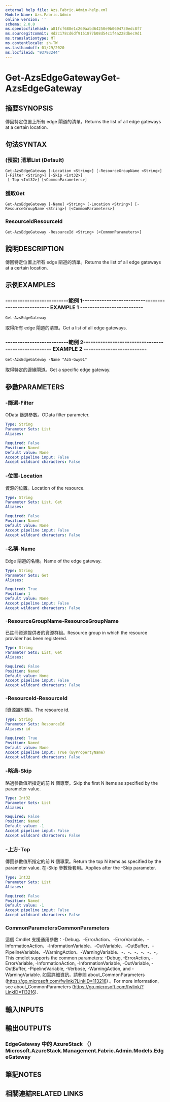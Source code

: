 ```yaml
---
external help file: Azs.Fabric.Admin-help.xml
Module Name: Azs.Fabric.Admin
online version: ''
schema: 2.0.0
ms.openlocfilehash: a81fcf688e1c269aabd64250e9b0694730edc8f7
ms.sourcegitcommit: 4d2c178cd6df9151877b08d54c1f4a228dbec9d1
ms.translationtype: MT
ms.contentlocale: zh-TW
ms.lasthandoff: 01/29/2020
ms.locfileid: "93793244"
---
```

# <span data-ttu-id="5b9a5-101">Get-AzsEdgeGateway</span><span class="sxs-lookup"><span data-stu-id="5b9a5-101">Get-AzsEdgeGateway</span></span>

## <span data-ttu-id="5b9a5-102">摘要</span><span class="sxs-lookup"><span data-stu-id="5b9a5-102">SYNOPSIS</span></span>
<span data-ttu-id="5b9a5-103">傳回特定位置上所有 edge 閘道的清單。</span><span class="sxs-lookup"><span data-stu-id="5b9a5-103">Returns the list of all edge gateways at a certain location.</span></span>

## <span data-ttu-id="5b9a5-104">句法</span><span class="sxs-lookup"><span data-stu-id="5b9a5-104">SYNTAX</span></span>

### <span data-ttu-id="5b9a5-105"> (預設) 清單</span><span class="sxs-lookup"><span data-stu-id="5b9a5-105">List (Default)</span></span>
```
Get-AzsEdgeGateway [-Location <String>] [-ResourceGroupName <String>] [-Filter <String>] [-Skip <Int32>]
 [-Top <Int32>] [<CommonParameters>]
```

### <span data-ttu-id="5b9a5-106">獲取</span><span class="sxs-lookup"><span data-stu-id="5b9a5-106">Get</span></span>
```
Get-AzsEdgeGateway [-Name] <String> [-Location <String>] [-ResourceGroupName <String>] [<CommonParameters>]
```

### <span data-ttu-id="5b9a5-107">ResourceId</span><span class="sxs-lookup"><span data-stu-id="5b9a5-107">ResourceId</span></span>
```
Get-AzsEdgeGateway -ResourceId <String> [<CommonParameters>]
```

## <span data-ttu-id="5b9a5-108">說明</span><span class="sxs-lookup"><span data-stu-id="5b9a5-108">DESCRIPTION</span></span>
<span data-ttu-id="5b9a5-109">傳回特定位置上所有 edge 閘道的清單。</span><span class="sxs-lookup"><span data-stu-id="5b9a5-109">Returns the list of all edge gateways at a certain location.</span></span>

## <span data-ttu-id="5b9a5-110">示例</span><span class="sxs-lookup"><span data-stu-id="5b9a5-110">EXAMPLES</span></span>

### <span data-ttu-id="5b9a5-111">--------------------------範例 1--------------------------</span><span class="sxs-lookup"><span data-stu-id="5b9a5-111">-------------------------- EXAMPLE 1 --------------------------</span></span>
```
Get-AzsEdgeGateway
```

<span data-ttu-id="5b9a5-112">取得所有 edge 閘道的清單。</span><span class="sxs-lookup"><span data-stu-id="5b9a5-112">Get a list of all edge gateways.</span></span>

### <span data-ttu-id="5b9a5-113">--------------------------範例 2--------------------------</span><span class="sxs-lookup"><span data-stu-id="5b9a5-113">-------------------------- EXAMPLE 2 --------------------------</span></span>
```
Get-AzsEdgeGateway -Name "AzS-Gwy01"
```

<span data-ttu-id="5b9a5-114">取得特定的邊緣閘道。</span><span class="sxs-lookup"><span data-stu-id="5b9a5-114">Get a specific edge gateway.</span></span>

## <span data-ttu-id="5b9a5-115">參數</span><span class="sxs-lookup"><span data-stu-id="5b9a5-115">PARAMETERS</span></span>

### <span data-ttu-id="5b9a5-116">-篩選</span><span class="sxs-lookup"><span data-stu-id="5b9a5-116">-Filter</span></span>
<span data-ttu-id="5b9a5-117">OData 篩選參數。</span><span class="sxs-lookup"><span data-stu-id="5b9a5-117">OData filter parameter.</span></span>

```yaml
Type: String
Parameter Sets: List
Aliases: 

Required: False
Position: Named
Default value: None
Accept pipeline input: False
Accept wildcard characters: False
```

### <span data-ttu-id="5b9a5-118">-位置</span><span class="sxs-lookup"><span data-stu-id="5b9a5-118">-Location</span></span>
<span data-ttu-id="5b9a5-119">資源的位置。</span><span class="sxs-lookup"><span data-stu-id="5b9a5-119">Location of the resource.</span></span>

```yaml
Type: String
Parameter Sets: List, Get
Aliases: 

Required: False
Position: Named
Default value: None
Accept pipeline input: False
Accept wildcard characters: False
```

### <span data-ttu-id="5b9a5-120">-名稱</span><span class="sxs-lookup"><span data-stu-id="5b9a5-120">-Name</span></span>
<span data-ttu-id="5b9a5-121">Edge 閘道的名稱。</span><span class="sxs-lookup"><span data-stu-id="5b9a5-121">Name of the edge gateway.</span></span>

```yaml
Type: String
Parameter Sets: Get
Aliases: 

Required: True
Position: 1
Default value: None
Accept pipeline input: False
Accept wildcard characters: False
```

### <span data-ttu-id="5b9a5-122">-ResourceGroupName</span><span class="sxs-lookup"><span data-stu-id="5b9a5-122">-ResourceGroupName</span></span>
<span data-ttu-id="5b9a5-123">已註冊資源提供者的資源群組。</span><span class="sxs-lookup"><span data-stu-id="5b9a5-123">Resource group in which the resource provider has been registered.</span></span>

```yaml
Type: String
Parameter Sets: List, Get
Aliases: 

Required: False
Position: Named
Default value: None
Accept pipeline input: False
Accept wildcard characters: False
```

### <span data-ttu-id="5b9a5-124">-ResourceId</span><span class="sxs-lookup"><span data-stu-id="5b9a5-124">-ResourceId</span></span>
<span data-ttu-id="5b9a5-125">[資源識別碼]。</span><span class="sxs-lookup"><span data-stu-id="5b9a5-125">The resource id.</span></span>

```yaml
Type: String
Parameter Sets: ResourceId
Aliases: id

Required: True
Position: Named
Default value: None
Accept pipeline input: True (ByPropertyName)
Accept wildcard characters: False
```

### <span data-ttu-id="5b9a5-126">-略過</span><span class="sxs-lookup"><span data-stu-id="5b9a5-126">-Skip</span></span>
<span data-ttu-id="5b9a5-127">略過參數值所指定的前 N 個專案。</span><span class="sxs-lookup"><span data-stu-id="5b9a5-127">Skip the first N items as specified by the parameter value.</span></span>

```yaml
Type: Int32
Parameter Sets: List
Aliases: 

Required: False
Position: Named
Default value: -1
Accept pipeline input: False
Accept wildcard characters: False
```

### <span data-ttu-id="5b9a5-128">-上方</span><span class="sxs-lookup"><span data-stu-id="5b9a5-128">-Top</span></span>
<span data-ttu-id="5b9a5-129">傳回參數值所指定的前 N 個專案。</span><span class="sxs-lookup"><span data-stu-id="5b9a5-129">Return the top N items as specified by the parameter value.</span></span>
<span data-ttu-id="5b9a5-130">在-Skip 參數後套用。</span><span class="sxs-lookup"><span data-stu-id="5b9a5-130">Applies after the -Skip parameter.</span></span>

```yaml
Type: Int32
Parameter Sets: List
Aliases: 

Required: False
Position: Named
Default value: -1
Accept pipeline input: False
Accept wildcard characters: False
```

### <span data-ttu-id="5b9a5-131">CommonParameters</span><span class="sxs-lookup"><span data-stu-id="5b9a5-131">CommonParameters</span></span>
<span data-ttu-id="5b9a5-132">這個 Cmdlet 支援通用參數：-Debug、-ErrorAction、-ErrorVariable、-InformationAction、-InformationVariable、-OutVariable、-OutBuffer、-PipelineVariable、-WarningAction、-WarningVariable、-、-、-、-、-、-。</span><span class="sxs-lookup"><span data-stu-id="5b9a5-132">This cmdlet supports the common parameters: -Debug, -ErrorAction, -ErrorVariable, -InformationAction, -InformationVariable, -OutVariable, -OutBuffer, -PipelineVariable, -Verbose, -WarningAction, and -WarningVariable.</span></span> <span data-ttu-id="5b9a5-133">如需詳細資訊，請參閱 about_CommonParameters (https://go.microsoft.com/fwlink/?LinkID=113216) 。</span><span class="sxs-lookup"><span data-stu-id="5b9a5-133">For more information, see about_CommonParameters (https://go.microsoft.com/fwlink/?LinkID=113216).</span></span>

## <span data-ttu-id="5b9a5-134">輸入</span><span class="sxs-lookup"><span data-stu-id="5b9a5-134">INPUTS</span></span>

## <span data-ttu-id="5b9a5-135">輸出</span><span class="sxs-lookup"><span data-stu-id="5b9a5-135">OUTPUTS</span></span>

### <span data-ttu-id="5b9a5-136">EdgeGateway 中的 AzureStack （）</span><span class="sxs-lookup"><span data-stu-id="5b9a5-136">Microsoft.AzureStack.Management.Fabric.Admin.Models.EdgeGateway</span></span>

## <span data-ttu-id="5b9a5-137">筆記</span><span class="sxs-lookup"><span data-stu-id="5b9a5-137">NOTES</span></span>

## <span data-ttu-id="5b9a5-138">相關連結</span><span class="sxs-lookup"><span data-stu-id="5b9a5-138">RELATED LINKS</span></span>

